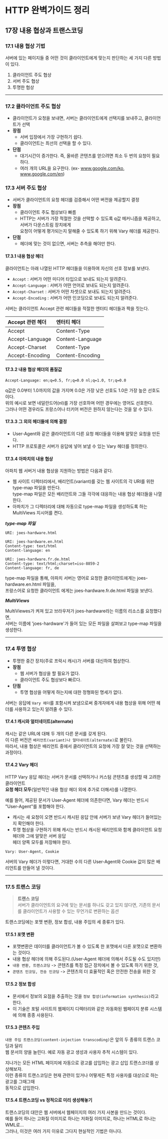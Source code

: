 # HTTP 완벽가이드 정리
## 17장 내용 협상과 트랜스코딩
### 17.1 내용 협상 기법

서버에 있는 페이지들 중 어떤 것이 클라이언트에게 맞는지 판단하는 세 가지 다른 방법이 있다.   

1. 클라이언트 주도 협상   
2. 서버 주도 협상   
3. 투명한 협상   

---

### 17.2 클라이언트 주도 협상

* 클라이언트가 요청을 보내면, 서버는 클라이언트에게 선택지를 보내주고, 클라이언트가 선택   
* **장점**   
  * 서버 입장에서 가장 구현하기 쉽다.   
  * 클라이언트는 최선의 선택을 할 수 있다.   
* **단점**   
  * 대기시간이 증가한다. 즉, 올바른 콘텐츠를 얻으려면 최소 두 번의 요청이 필요하다.   
  * 여러 개의 URL을 요구한다. (ex- www.google.com/ko, www.google.com/en)   
  
### 17.3 서버 주도 협상

* 서버가 클라이언트의 요청 헤더를 검증해서 어떤 버전을 제공할지 결정   
* **장점**   
  * 클라이언트 주도 협상보다 빠름   
  * HTTP는 서버가 가장 적절한 것을 선택할 수 있도록 q값 메커니즘을 제공하고, 서버가 다운스트림 장치에게   
    요청이 어떻게 평가되는지 말해줄 수 있도록 하기 위해 Vary 헤더를 제공한다.   
* **단점**   
  * 헤더에 맞는 것이 없으면, 서버는 추측을 해야만 한다.   

#### 17.3.1 내용 협상 헤더

클라이언트는 아래 나열된 HTTP 헤더들을 이용하여 자신의 선호 정보를 보낸다.   

* ```Accept``` : 서버가 어떤 미디어 타입으로 보내도 되는지 알려준다.   
* ```Accept-Language``` : 서버가 어떤 언어로 보내도 되는지 알려준다.   
* ```Accept-Charset``` : 서버가 어떤 차셋으로 보내도 되는지 알려준다.   
* ```Accept-Encoding``` : 서버가 어떤 인코딩으로 보내도 되는지 알려준다.   

서버는 클라이언트 Accept 관련 헤더들을 적절한 엔터티 헤더들과 짝을 짓는다.   

Accept 관련 헤더 | 엔터티 헤더
:---|:---
Accept|Content-Type
Accept-Language|Content-Language
Accept-Charset|Content-Type
Accept-Encoding|Content-Encoding
   
#### 17.3.2 내용 협상 헤더의 품질값

```
Accept-Language: en;q=0.5, fr;q=0.0 nl;q=1.0, tr;q=0.0
```   
q값은 0.0부터 1.0까지의 값을 가지며 0.0은 가장 낮은 선호도 1.0은 가장 높은 선호도이다.   
위의 예시로 보면 네덜란드어(nl)를 가장 선호하며 어떤 경우에는 영어도 선호한다.   
그러나 어떤 경우라도 프랑스어나 터키어 버전은 원하지 않는다는 것을 알 수 있다.   

#### 17.3.3 그 외의 헤더들에 의해 결정

* User-Agent와 같은 클라이언트의 다른 요청 헤더들을 이용해 알맞은 요청을 만든다.   
* HTTP 프로토콜은 서버가 응답에 넣어 보낼 수 있는 Vary 헤더를 정의한다.   

#### 17.3.4 아파치의 내용 협상

아파치 웹 서버거 내용 협상을 지원하는 방법은 다음과 같다.   

* 웹 사이트 디렉터리에서, 배리언트(variant)를 갖는 웹 사이트의 각 URI를 위한 type-map 파일을 만든다.   
  type-map 파일은 모든 배리언트와 그들 각각에 대응하는 내용 협상 헤더들을 나열한다.   
* 아파치가 그 디렉터리에 대해 자동으로 type-map 파일을 생성하도록 하는 MultiViews 지시어를 켠다.   
   
***type-map 파일***

```
URI: joes-hardware.html

URI: joes-hardware.en.html
Content-type: text/html
Content-language: en

URI: joes-hardware.fr.de.html
Content-type: text/html;charset=iso-8859-2
Content-language: fr, de
```   

type-map 파일을 통해, 아파치 서버는 영어로 요청한 클라이언트에게는 joes-hardware.en.html 파일을,   
프랑스어로 요청한 클라이언트 에게는 joes-hardware.fr.de.html 파일을 보낸다.   

***MultiViews***

MultiViewes가 켜져 있고 브라우저가 joes-hardware라는 이름의 리소스를 요청했다면,   
서버는 이름에 'joes-hardware'가 들어 있는 모든 파일을 살펴보고 type-map 파일을 생성한다.   

---

### 17.4 투명 협상

* 투명한 중간 장치(주로 프락시 캐시)가 서버를 대신하여 협상한다.   
* **장점**   
  * 웹 서버가 협상을 할 필요가 없다.   
  * 클라이언트 주도 협상보다 빠르다.   
* **단점**   
  * 투명 협상을 어떻게 하는지에 대한 정형화된 명세가 없다.   

서버는 응답에 ```Vary 헤더```를 포함시켜 보냄으로써 중개자에게 내용 협상을 위해 어떤 헤더를 사용하고 있는지 알려줄 수 있다.   

#### 17.4.1 캐시와 얼터네이트(alternate)

캐시는 같은 URL에 대해 두 개의 다른 문서를 갖게 된다.    
이 다른 버전은 ```배리언트(variant)나 얼터네이트(alternate)```로 불린다.   
따라서, 내용 협상은 배리언트 중에서 클라이언트의 요청에 가장 잘 맞는 것을 선택하는 과정이다.   

#### 17.4.2 Vary 헤더

HTTP Vary 응답 헤더는 서버가 문서를 선택하거나 커스텀 콘텐츠를 생성할 때 고려한 클라이언트   
**요청 헤더 모두**(일반적인 내용 협상 헤더 외에 추가로 더해서)를 나열한다.   

예를 들어, 제공된 문서가 User-Agent 헤더에 의존한다면, Vary 헤더는 반드시 "User-Agent"를 포함해야 한다.   

* 캐시는 새 요청이 오면 반드시 캐시된 응답 안에 서버가 보낸 Vary 헤더가 들어있는지 확인해야 한다.   
* 투명 협상을 구현하기 위해 캐시는 반드시 캐시된 배리언트와 함께 클라이언트 요청 헤더와 그에 알맞은 서버 응답   
  헤더 양쪽 모두를 저장해야 한다.   

```
Vary: User-Agent, Cookie
```
서버의 Vary 헤더가 이렇다면, 거대한 수의 다른 User-Agent와 Cookie 값이 많은 배리언트를 만들어 낼 것이다.   

---

### 17.5 트랜스 코딩

> **트랜스 코딩**   
> 서버가 클라이언트의 요구에 맞는 문서를 하나도 갖고 있지 않다면, 기존의 문서를 클라이언트가 사용할 수 있는 무언가로 변환하는 옵션

트랜스코딩에는 포맷 변환, 정보 합성, 내용 주입의 세 종류가 있다.   

#### 17.5.1 포맷 변환

* 포맷변환은 데이터를 클라이언트가 볼 수 있도록 한 포맷에서 다른 포맷으로 변환하는 것이다.   
* 내용 협상 헤더에 의해 주도된다.(User-Agent 헤더에 의해서 주도될 수도 있지만)   
* ```내용 변환, 트랜스코딩``` -> 콘텐츠를 특정 접근 장치에서 볼 수 있도록 하기 위한 것,   
* ```콘텐츠 인코딩, 전송 인코딩``` -> 콘텐츠의 더 효율적인 혹은 안전한 전송을 위한 것   

#### 17.5.2 정보 합성

* 문서에서 정보의 요점을 추출하는 것을 ```정보 합성(information synthesis)```라고 한다.   
* 이 기술은 포털 사이트의 웹페이지 디렉터리와 같은 자동화된 웹페이지 분류 시스템에 의해 종종 사용된다.   

#### 17.5.3 콘텐츠 주입

```내용 주입 트랜스코딩(content-injection transcoding)```은 앞의 두 종류의 트랜스 코딩과 달리   
웹 문서의 양을 늘린다. 예로 자동 광고 생성과 사용자 추적 시스템이 있다.   

지나가는 모든 HTML 페이지에 자동으로 광고를 삽입하는 광고 삽입 트랜스코더를 상상해보자.   
이런 종류의 트랜스코딩은 현재 관련이 있거나 어떻게든 특정 사용자를 대상으로 하는 광고를 그때그때   
동적으로 삽입한다.   

#### 17.5.4 트랜스코딩 vs 정적으로 미리 생성해놓기

트랜스코딩의 대안은 웹 서버에서 웹페이지의 여러 가지 사본을 만드는 것이다.   
예를 들어 하나는 고화질 이미지로 하나는 저화질 이미지로, 하나는 HTML로 하나는 WML로...   
그러나, 이것은 여러 가지 이유로 그다지 현실적인 기법은 아니다.   
